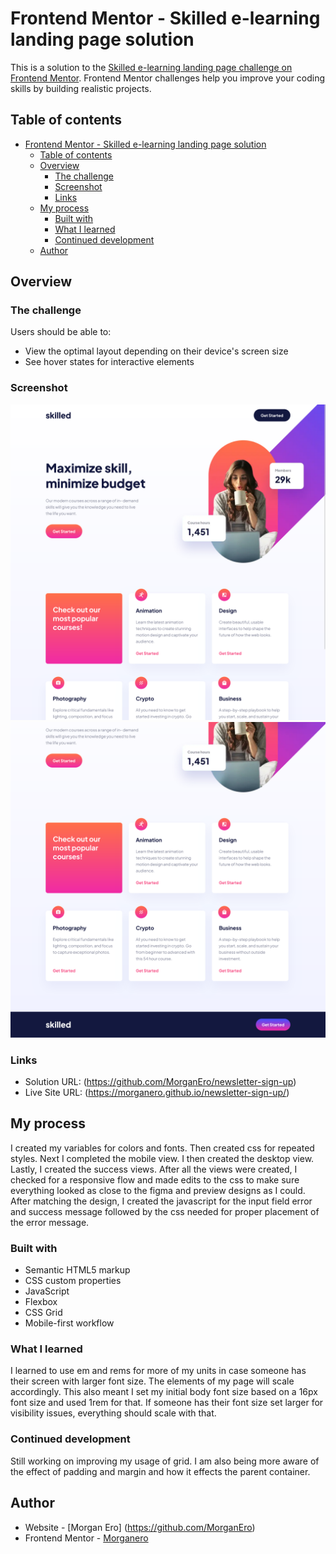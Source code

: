 # Frontend Mentor - Skilled e-learning landing page solution

This is a solution to the [Skilled e-learning landing page challenge on Frontend Mentor](https://www.frontendmentor.io/challenges/skilled-elearning-landing-page-S1ObDrZ8q). Frontend Mentor challenges help you improve your coding skills by building realistic projects.

## Table of contents

- [Frontend Mentor - Skilled e-learning landing page solution](#frontend-mentor---skilled-e-learning-landing-page-solution)
  - [Table of contents](#table-of-contents)
  - [Overview](#overview)
    - [The challenge](#the-challenge)
    - [Screenshot](#screenshot)
    - [Links](#links)
  - [My process](#my-process)
    - [Built with](#built-with)
    - [What I learned](#what-i-learned)
    - [Continued development](#continued-development)
  - [Author](#author)

## Overview

### The challenge

Users should be able to:

- View the optimal layout depending on their device's screen size
- See hover states for interactive elements

### Screenshot

![](/assets/Screen%20Shot%202024-04-30%20at%2010.41.05.png)
![](/assets/Screen%20Shot%202024-04-30%20at%2010.42.29.png)

### Links

- Solution URL: (https://github.com/MorganEro/newsletter-sign-up)
- Live Site URL: (https://morganero.github.io/newsletter-sign-up/)

## My process

I created my variables for colors and fonts. Then created css for repeated styles.
Next I completed the mobile view. I then created the desktop view. Lastly, I created the success views. After all the views were created, I checked for a responsive flow and made edits to the css to make sure everything looked as close to the figma and preview designs as I could.
After matching the design, I created the javascript for the input field error and success message followed by the css needed for proper placement of the error message.

### Built with

- Semantic HTML5 markup
- CSS custom properties
- JavaScript
- Flexbox
- CSS Grid
- Mobile-first workflow

### What I learned

I learned to use em and rems for more of my units in case someone has their screen with larger font size. The elements of my page will scale accordingly. This also meant I set my initial body font size based on a 16px font size and used 1rem for that. If someone has their font size set larger for visibility issues, everything should scale with that.

### Continued development

Still working on improving my usage of grid. I am also being more aware of the effect of padding and margin and how it effects the parent container.

## Author

- Website - [Morgan Ero] (https://github.com/MorganEro)
- Frontend Mentor - [Morganero](https://www.frontendmentor.io/profile/MorganEro)
